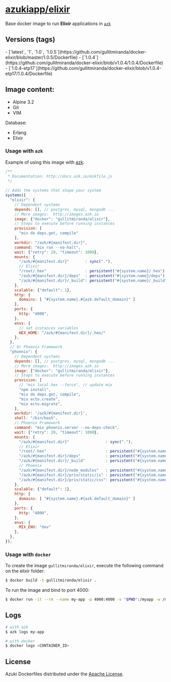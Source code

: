 [azukiapp/elixir](http://images.azk.io/#/elixir)
==================

Base docker image to run **Elixir** applications in [`azk`](http://azk.io)

Versions (tags)
---

<versions>
- [`latest`, `1`, `1.0`, `1.0.5`](https://github.com/gullitmiranda/docker-elixir/blob/master/1.0.5/Dockerfile)
- [`1.0.4`](https://github.com/gullitmiranda/docker-elixir/blob/v1.0.4/1.0.4/Dockerfile)
- [`1.0.4-etp17`](https://github.com/gullitmiranda/docker-elixir/blob/v1.0.4-etp17/1.0.4/Dockerfile)

</versions>

Image content:
---

- Alpine 3.2
- Git
- VIM

Database:

- Erlang
- Elixir

### Usage with `azk`

Example of using this image with [azk](http://azk.io):

```js
/**
 * Documentation: http://docs.azk.io/Azkfile.js
 */
 
// Adds the systems that shape your system
systems({
  "elixir": {
    // Dependent systems
    depends: [], // postgres, mysql, mongodb ...
    // More images:  http://images.azk.io
    image: {"docker": "gullitmiranda/elixir"},
    // Steps to execute before running instances
    provision: [
      "mix do deps.get, compile"
    ],
    workdir: "/azk/#{manifest.dir}",
    command: "mix run --no-halt",
    wait: {"retry": 20, "timeout": 1000},
    mounts: {
      "/azk/#{manifest.dir}"       : sync("."),
      // Elixir
      "/root/.hex"                 : persistent("#{system.name}/.hex"),
      "/azk/#{manifest.dir}/deps"  : persistent("#{system.name}/deps"),
      "/azk/#{manifest.dir}/_build": persistent("#{system.name}/_build"),
    },
    scalable: {"default": 1},
    http: {
      domains: [ "#{system.name}.#{azk.default_domain}" ]
    },
    ports: {
      http: "4000",
    },
    envs: {
      // set instances variables
      HEX_HOME: "/azk/#{manifest.dir}/.hex/"
    },
  },
  // Or Phoenix Framework
  "phoenix": {
    // Dependent systems
    depends: [], // postgres, mysql, mongodb ...
    // More images:  http://images.azk.io
    image: {"docker": "gullitmiranda/elixir"},
    // Steps to execute before running instances
    provision: [
      // "mix local.hex --force", // update mix
      "npm install",
      "mix do deps.get, compile",
      "mix ecto.create",
      "mix ecto.migrate",
    ],
    workdir: '/azk/#{manifest.dir}',
    shell: "/bin/bash",
    // Phoenix Framework
    command: "mix phoenix.server --no-deps-check",
    wait: {"retry": 20, "timeout": 1000},
    mounts: {
      "/azk/#{manifest.dir}"                : sync("."),
      // Elixir
      "/root/.hex"                          : persistent("#{system.name}/.hex"),
      "/azk/#{manifest.dir}/deps"           : persistent("#{system.name}/deps"),
      "/azk/#{manifest.dir}/_build"         : persistent("#{system.name}/_build"),
      // Phoenix
      "/azk/#{manifest.dir}/node_modules"   : persistent("#{system.name}/node_modules"),
      "/azk/#{manifest.dir}/priv/static/js" : persistent("#{system.name}/priv/static/js"),
      "/azk/#{manifest.dir}/priv/static/css": persistent("#{system.name}/priv/static/css"),
    },
    scalable: {"default": 1},
    http: {
      domains: [ "#{system.name}.#{azk.default_domain}" ]
    },
    ports: {
      http: "4000",
    },
    envs: {
      MIX_ENV: "dev"
    },
  },
});
```

### Usage with `docker`

To create the image `gullitmiranda/elixir`, execute the following command on the elixir folder:

```sh
$ docker build -t gullitmiranda/elixir .
```

To run the image and bind to port 4000:

```sh
$ docker run -it --rm --name my-app -p 4000:4000 -v "$PWD":/myapp -w /myapp gullitmiranda/elixir mix run --no-halt
```

Logs
---

```sh
# with azk
$ azk logs my-app

# with docker
$ docker logs <CONTAINER_ID>
```

## License

Azuki Dockerfiles distributed under the [Apache License][license].

[license]: ./LICENSE
